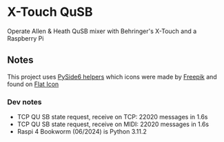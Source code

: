 # X-Touch QuSB

Operate Allen & Heath QuSB mixer with Behringer's X-Touch and a Raspberry Pi

## Notes

This project uses [PySide6 helpers](https://github.com/MrFrangipane/pyside6-helpers) which icons were made by [Freepik](https://www.freepik.com/) and found on [Flat Icon](https://www.flaticon.com)

### Dev notes

- TCP QU SB state request, receive on TCP: 22020 messages in 1.6s
- TCP QU SB state request, receive on MIDI: 22020 messages in 1.6s 
- Raspi 4 Bookworm (06/2024) is Python 3.11.2
